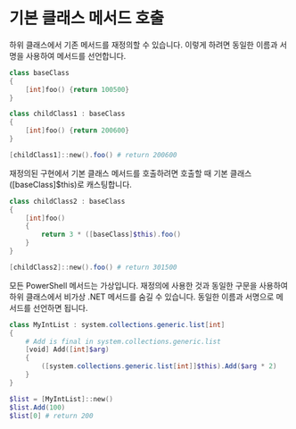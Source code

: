 # 기본 클래스 메서드 호출

하위 클래스에서 기존 메서드를 재정의할 수 있습니다. 이렇게 하려면 동일한 이름과 서명을 사용하여 메서드를 선언합니다.

```PowerShell
class baseClass
{
    [int]foo() {return 100500}
}

class childClass1 : baseClass
{
    [int]foo() {return 200600}
}

[childClass1]::new().foo() # return 200600
```

재정의된 구현에서 기본 클래스 메서드를 호출하려면 호출할 때 기본 클래스([baseClass]$this)로 캐스팅합니다.

```PowerShell
class childClass2 : baseClass
{
    [int]foo()
    {
        return 3 * ([baseClass]$this).foo()
    }
}

[childClass2]::new().foo() # return 301500
```

모든 PowerShell 메서드는 가상입니다. 재정의에 사용한 것과 동일한 구문을 사용하여 하위 클래스에서 비가상 .NET 메서드를 숨길 수 있습니다. 동일한 이름과 서명으로 메서드를 선언하면 됩니다.

```PowerShell
class MyIntList : system.collections.generic.list[int]
{
    # Add is final in system.collections.generic.list
    [void] Add([int]$arg)
    {
        ([system.collections.generic.list[int]]$this).Add($arg * 2)
    }
}

$list = [MyIntList]::new()
$list.Add(100)
$list[0] # return 200
```

<!--HONumber=Jun16_HO4-->


